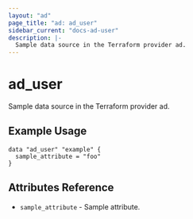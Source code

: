 ```yaml
---
layout: "ad"
page_title: "ad: ad_user"
sidebar_current: "docs-ad-user"
description: |-
  Sample data source in the Terraform provider ad.
---
```


# ad_user

Sample data source in the Terraform provider ad.

## Example Usage

```hcl
data "ad_user" "example" {
  sample_attribute = "foo"
}
```

## Attributes Reference

* `sample_attribute` - Sample attribute.
